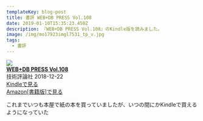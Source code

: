 ```yaml
---
templateKey: blog-post
title: 書評 WEB+DB PRESS Vol.108
date: 2019-01-10T15:35:23.450Z
description: 『WEB+DB PRESS Vol.108』のKindle版を読みました。
image: /img/mo17923imgl7531_tp_v.jpg
tags:
  - 書評
---
```

<div class="box"><article class="media"> <div class="media-left"><div class="booklink-image"><a href="https://www.amazon.co.jp/exec/obidos/asin/4297103249/kmtblog-22/" target="_blank" rel="nofollow" ><img src="https://images-fe.ssl-images-amazon.com/images/I/51fUoNYgjqL._SL160_.jpg" style="border: none;" /></a></div></div><div><strong><div><a href="https://www.amazon.co.jp/exec/obidos/asin/4297103249/kmtblog-22/" target="_blank" rel="nofollow" >WEB+DB PRESS Vol.108</a></strong></div><div>技術評論社 2018-12-22</div><div><div><a href="https://www.amazon.co.jp/exec/obidos/ASIN/B07M8F5NQQ/kmtblog-22/" target="_blank" rel="nofollow" >Kindleで見る</a></div><div class="shoplinkamazon"><a href="https://www.amazon.co.jp/exec/obidos/asin/4297103249/kmtblog-22/" target="_blank" rel="nofollow" >Amazon[書籍版]で見る</a></div></div></div><div class="booklink-footer"></div></article></div>

これまでいつも本屋で紙の本を買っていましたが、いつの間にかKindleで買えるようになっていた
